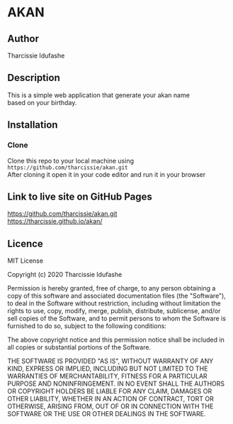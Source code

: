 # AKAN
## Author
   Tharcissie Idufashe
## Description
   This is a simple web application that generate your akan name <br>
   based on your birthday.
   
   
 ## Installation
 ### Clone
 Clone this repo to your local machine using <br>
 `https://github.com/tharcissie/akan.git` <br>
 After cloning it open it in your code editor and run it in your browser
 
 ## Link to live site on GitHub Pages
 https://github.com/tharcissie/akan.git <br>
 https://tharcissie.github.io/akan/
 
 ## Licence
 MIT License

Copyright (c) 2020 Tharcissie Idufashe

Permission is hereby granted, free of charge, to any person obtaining a copy
of this software and associated documentation files (the "Software"), to deal
in the Software without restriction, including without limitation the rights
to use, copy, modify, merge, publish, distribute, sublicense, and/or sell
copies of the Software, and to permit persons to whom the Software is
furnished to do so, subject to the following conditions:

The above copyright notice and this permission notice shall be included in all
copies or substantial portions of the Software.

THE SOFTWARE IS PROVIDED "AS IS", WITHOUT WARRANTY OF ANY KIND, EXPRESS OR
IMPLIED, INCLUDING BUT NOT LIMITED TO THE WARRANTIES OF MERCHANTABILITY,
FITNESS FOR A PARTICULAR PURPOSE AND NONINFRINGEMENT. IN NO EVENT SHALL THE
AUTHORS OR COPYRIGHT HOLDERS BE LIABLE FOR ANY CLAIM, DAMAGES OR OTHER
LIABILITY, WHETHER IN AN ACTION OF CONTRACT, TORT OR OTHERWISE, ARISING FROM,
OUT OF OR IN CONNECTION WITH THE SOFTWARE OR THE USE OR OTHER DEALINGS IN THE
SOFTWARE.
